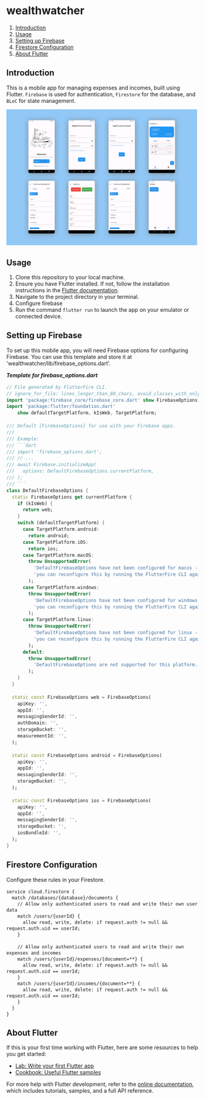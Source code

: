 # wealthwatcher

1. [Introduction](#introduction)
2. [Usage](#usage)
3. [Setting up Firebase](#setting-up-firebase)
4. [Firestore Configuration](#firestore-configuration)
5. [About Flutter](#about-flutter)

## Introduction 

This is a mobile app for managing expenses and incomes, built using Flutter. `Firebase` is used for authentication, `Firestore` for the database, and `BLoC` for state management.

<img src="./docs/images/ui.png" width="500" >

## Usage

1. Clone this repository to your local machine.
2. Ensure you have Flutter installed. If not, follow the installation instructions in the [Flutter documentation](https://flutter.dev/docs/get-started/install).
3. Navigate to the project directory in your terminal.
4. Configure firebase 
5. Run the command `flutter run` to launch the app on your emulator or connected device.

## Setting up Firebase

To set up this mobile app, you will need Firebase options for configuring Firebase. You can use this template and store it at 'wealthwatcher/lib/firebase_options.dart'. 

***Template for firebase_options.dart***
```dart
// File generated by FlutterFire CLI.
// ignore_for_file: lines_longer_than_80_chars, avoid_classes_with_only_static_members
import 'package:firebase_core/firebase_core.dart' show FirebaseOptions;
import 'package:flutter/foundation.dart'
    show defaultTargetPlatform, kIsWeb, TargetPlatform;

/// Default [FirebaseOptions] for use with your Firebase apps.
///
/// Example:
/// ```dart
/// import 'firebase_options.dart';
/// // ...
/// await Firebase.initializeApp(
///   options: DefaultFirebaseOptions.currentPlatform,
/// );
/// ```
class DefaultFirebaseOptions {
  static FirebaseOptions get currentPlatform {
    if (kIsWeb) {
      return web;
    }
    switch (defaultTargetPlatform) {
      case TargetPlatform.android:
        return android;
      case TargetPlatform.iOS:
        return ios;
      case TargetPlatform.macOS:
        throw UnsupportedError(
          'DefaultFirebaseOptions have not been configured for macos - '
          'you can reconfigure this by running the FlutterFire CLI again.',
        );
      case TargetPlatform.windows:
        throw UnsupportedError(
          'DefaultFirebaseOptions have not been configured for windows - '
          'you can reconfigure this by running the FlutterFire CLI again.',
        );
      case TargetPlatform.linux:
        throw UnsupportedError(
          'DefaultFirebaseOptions have not been configured for linux - '
          'you can reconfigure this by running the FlutterFire CLI again.',
        );
      default:
        throw UnsupportedError(
          'DefaultFirebaseOptions are not supported for this platform.',
        );
    }
  }

  static const FirebaseOptions web = FirebaseOptions(
    apiKey: '',
    appId: '',
    messagingSenderId: '',
    authDomain: '',
    storageBucket: '',
    measurementId: '',
  );

  static const FirebaseOptions android = FirebaseOptions(
    apiKey: '',
    appId: '',
    messagingSenderId: '',
    storageBucket: '',
  );

  static const FirebaseOptions ios = FirebaseOptions(
    apiKey: '',
    appId: '',
    messagingSenderId: '',
    storageBucket: '',
    iosBundleId: '',
  );
}
```

## Firestore Configuration

Configure these rules in your Firestore.

```
service cloud.firestore {
  match /databases/{database}/documents {
    // Allow only authenticated users to read and write their own user data
    match /users/{userId} {
      allow read, write, delete: if request.auth != null && request.auth.uid == userId;
    }

    // Allow only authenticated users to read and write their own expenses and incomes
    match /users/{userId}/expenses/{document=**} {
      allow read, write, delete: if request.auth != null && request.auth.uid == userId;
    }
    match /users/{userId}/incomes/{document=**} {
      allow read, write, delete: if request.auth != null && request.auth.uid == userId;
    }
  }
}
```

## About Flutter

If this is your first time working with Flutter, here are some resources to help you get started:

- [Lab: Write your first Flutter app](https://flutter.dev/docs/get-started/codelab)
- [Cookbook: Useful Flutter samples](https://flutter.dev/docs/cookbook)

For more help with Flutter development, refer to the [online documentation](https://flutter.dev/docs/), which includes tutorials, samples, and a full API reference.
